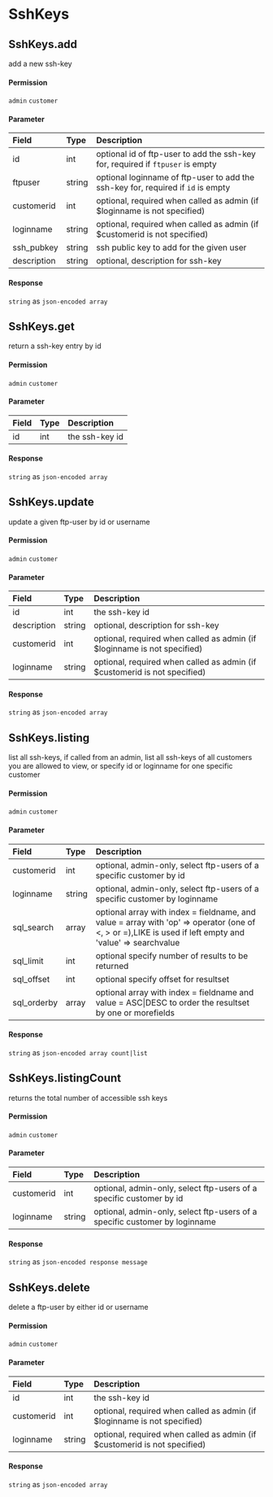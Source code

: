 # SshKeys

## SshKeys.add

add a new ssh-key

#### Permission

`admin` `customer`

#### Parameter

| Field | Type | Description |
| :--- | :--- | :--- |
| id | int | optional id of ftp-user to add the ssh-key for, required if `ftpuser` is empty |
| ftpuser | string | optional loginname of ftp-user to add the ssh-key for, required if `id` is empty |
| customerid | int | optional, required when called as admin (if $loginname is not specified) |
| loginname | string | optional, required when called as admin (if $customerid is not specified) |
| ssh_pubkey | string | ssh public key to add for the given user |
| description | string | optional, description for ssh-key |

#### Response

`string` as `json-encoded array`

## SshKeys.get

return a ssh-key entry by id

#### Permission

`admin` `customer`

#### Parameter

| Field | Type | Description |
| :--- | :--- | :--- |
| id | int | the ssh-key id |

#### Response

`string` as `json-encoded array`

## SshKeys.update

update a given ftp-user by id or username

#### Permission

`admin` `customer`

#### Parameter

| Field | Type | Description |
| :--- | :--- | :--- |
| id | int | the ssh-key id |
| description | string | optional, description for ssh-key |
| customerid | int | optional, required when called as admin (if $loginname is not specified) |
| loginname | string | optional, required when called as admin (if $customerid is not specified) |

#### Response

`string` as `json-encoded array`

## SshKeys.listing

list all ssh-keys, if called from an admin, list all ssh-keys of all customers you are allowed to view, or specify id or loginname for one specific customer

#### Permission

`admin` `customer`

#### Parameter

| Field | Type | Description |
| :--- | :--- | :--- |
| customerid | int | optional, admin-only, select ftp-users of a specific customer by id |
| loginname | string | optional, admin-only, select ftp-users of a specific customer by loginname |
| sql_search | array | optional array with index = fieldname, and value = array with 'op' => operator (one of <, > or =),LIKE is used if left empty and 'value' => searchvalue |
| sql_limit | int | optional specify number of results to be returned |
| sql_offset | int | optional specify offset for resultset |
| sql_orderby | array | optional array with index = fieldname and value = ASC\|DESC to order the resultset by one or morefields |

#### Response

`string` as `json-encoded array count|list`

## SshKeys.listingCount

returns the total number of accessible ssh keys

#### Permission

`admin` `customer`

#### Parameter

| Field | Type | Description |
| :--- | :--- | :--- |
| customerid | int | optional, admin-only, select ftp-users of a specific customer by id |
| loginname | string | optional, admin-only, select ftp-users of a specific customer by loginname |

#### Response

`string` as `json-encoded response message`

## SshKeys.delete

delete a ftp-user by either id or username

#### Permission

`admin` `customer`

#### Parameter

| Field | Type | Description |
| :--- | :--- | :--- |
| id | int | the ssh-key id |
| customerid | int | optional, required when called as admin (if $loginname is not specified) |
| loginname | string | optional, required when called as admin (if $customerid is not specified) |

#### Response

`string` as `json-encoded array`